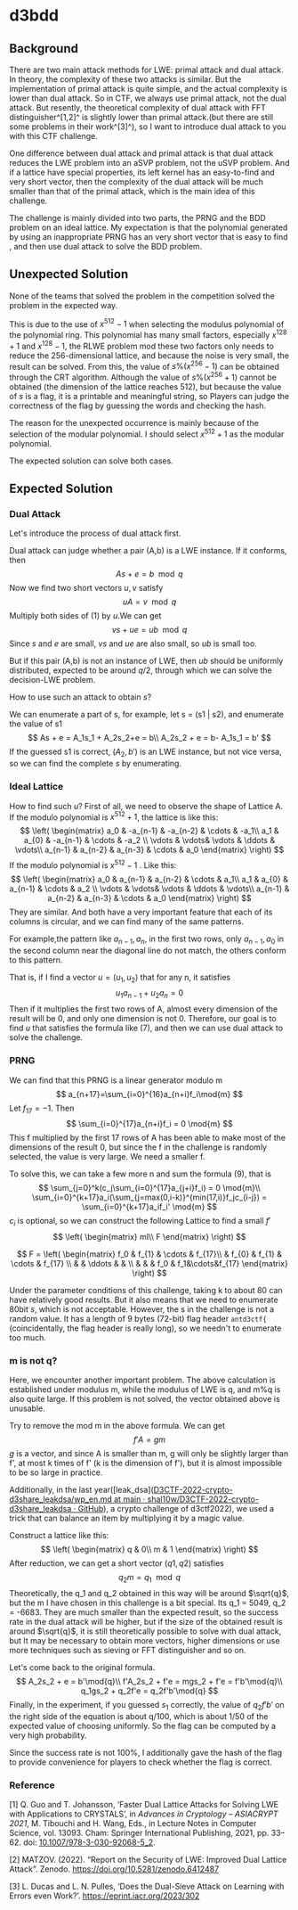 # d3bdd

## Background

There are two main attack methods for LWE: primal attack and dual attack. In theory, the complexity of these two attacks is similar. But the implementation of primal attack is quite simple, and the actual complexity is lower than dual attack. So in CTF, we always use primal attack, not the dual attack. But resently, the theoretical complexity of dual attack with FFT distinguisher^[1,2]^ is slightly lower than primal attack.(but there are still some problems in their work^[3]^), so I want to introduce dual attack to you with this CTF challenge.

One difference between dual attack and primal attack is that dual attack reduces the LWE problem into an aSVP problem, not the uSVP problem. And if a lattice have special properties, its left kernel has an easy-to-find and very short vector, then the complexity of the dual attack will be much smaller than that of the primal attack, which is the main idea of this challenge.

The challenge is mainly divided into two parts, the PRNG and the BDD problem on an ideal lattice. My expectation is that the polynomial generated by using an inappropriate PRNG has an very short vector that is easy to find , and then use dual attack to solve the BDD problem.

## Unexpected Solution

None of the teams that solved the problem in the competition solved the problem in the expected way.

This is due to the use of $x^{512} - 1$ when selecting the modulus polynomial of the polynomial ring. This polynomial has many small factors, especially $x^{128}+1$ and $x^{ 128}-1$, the RLWE problem mod these two factors only needs to reduce the 256-dimensional lattice, and because the noise is very small, the result can be solved. From this, the value of $s \% (x^{256}-1)$ can be obtained through the CRT algorithm. Although the value of $s\%(x^{256}+1)$ cannot be obtained (the dimension of the lattice reaches 512), but because the value of $s$ is a flag, it is a printable and meaningful string, so Players can judge the correctness of the flag by guessing the words and checking the hash.

The reason for the unexpected occurrence is mainly because of the selection of the modular polynomial. I should select $x^{512}+1$ as the modular polynomial. 

The expected solution can solve both cases.

## Expected Solution

### Dual Attack

Let's introduce the process of dual attack first.

Dual attack can judge whether a pair (A,b) is a LWE instance. If it conforms, then
$$
As + e = b \mod{q}
$$
Now we find two short vectors $u, v$ satisfy
$$
uA = v \mod{q}
$$
Multiply both sides of (1) by $u$.We can get
$$
vs + ue = ub\mod{q}
$$
Since $s$ and $e$ are small, $vs$ and $ue$ are also small, so $ub$ is small too.

But if this pair (A,b) is not an instance of LWE, then $ub$ should be uniformly distributed, expected to be around $q/2$, through which we can solve the decision-LWE problem.

How to use such an attack to obtain $s$?

We can enumerate a part of s, for example, let s = (s1 | s2), and enumerate the value of s1
$$
As + e = A_1s_1 + A_2s_2+e = b\\
A_2s_2 + e = b- A_1s_1 = b'
$$
If the guessed s1 is correct, $(A_2 , b')$ is an LWE instance, but not vice versa, so we can find the complete $s$ by enumerating.

### Ideal Lattice

How to find such $u$? First of all, we need to observe the shape of Lattice A. If the modulo polynomial is $x^{512} +1$, the lattice is like this:
$$
\left(
    \begin{matrix}
    	a_0 & -a_{n-1} & -a_{n-2} & \cdots & -a_1\\
    	a_1 & a_{0} & -a_{n-1} & \cdots & -a_2 \\
    	\vdots & \vdots& \vdots & \ddots & \vdots\\
    	a_{n-1} & a_{n-2} & a_{n-3} & \cdots & a_0
    \end{matrix}
\right)
$$
If the modulo polynomial is $x^{512}-1$ . Like this:
$$
\left(
    \begin{matrix}
    	a_0 & a_{n-1} & a_{n-2} & \cdots & a_1\\
    	a_1 & a_{0} & a_{n-1} & \cdots & a_2 \\
    	\vdots & \vdots& \vdots & \ddots & \vdots\\
    	a_{n-1} & a_{n-2} & a_{n-3} & \cdots & a_0
    \end{matrix}
\right)
$$
They are similar. And both have a very important feature that each of its columns is circular, and we can find many of the same patterns.

For example,the pattern like $a_{n-1}, a_{n}$, in the first two rows, only $a_{n-1}, a_0$ in the second column near the diagonal line do not match, the others conform to this pattern.

That is, if I find a vector $u = (u_1 , u_2)$ that for any n, it satisfies
$$
u_1a_{n-1} + u_2a_{n} = 0
$$
Then if it multiplies the first two rows of A, almost every dimension of the result will be 0, and only one dimension is not 0. Therefore, our goal is to find $u$ that satisfies the formula like (7), and then we can use dual attack to solve the challenge.

### PRNG

We can find that this PRNG is a linear generator modulo m
$$
a_{n+17}=\sum_{i=0}^{16}a_{n+i}f_i\mod{m}
$$
Let $f_{17} = -1$. Then
$$
\sum_{i=0}^{17}a_{n+i}f_i = 0 \mod{m}
$$
This f multiplied by the first 17 rows of A has been able to make most of the dimensions of the result 0, but since the f in the challenge is randomly selected, the value is very large. We need a smaller f.

To solve this, we can take a few more n and sum the formula (9), that is
$$
\sum_{j=0}^k(c_j\sum_{i=0}^{17}a_{j+i}f_i) = 0 \mod{m}\\
\sum_{i=0}^{k+17}a_i(\sum_{j=max(0,i-k)}^{min(17,i)}f_jc_{i-j}) = \sum_{i=0}^{k+17}a_if_i' \mod{m}
$$
$c_i$ is optional, so we can construct the following Lattice to find a small $f'$
$$
\left(
    \begin{matrix}
    	mI\\
  		F
    \end{matrix}
\right)
$$

$$
F = \left(
    \begin{matrix}
    	f_0 & f_{1} & \cdots & f_{17}\\
    	    & f_{0} & f_{1} & \cdots & f_{17} \\
    	& & \ddots &  & \\
    	& & & f_0 & f_1&\cdots&f_{17}
    \end{matrix}
\right)
$$

Under the parameter conditions of this challenge, taking k to about 80 can have relatively good results. But it also means that we need to enumerate 80bit $s$, which is not acceptable. However, the s in the challenge is not a random value. It has a length of 9 bytes (72-bit) flag header `antd3ctf{` (coincidentally, the flag header is really long), so we needn't to enumerate too much.

### m is not q?

Here, we encounter another important problem. The above calculation is established under modulus m, while the modulus of LWE is q, and m%q is also quite large. If this problem is not solved, the vector obtained above is unusable.

Try to remove the mod m in the above formula. We can get
$$
f'A = gm
$$
$g$ is a vector, and since A is smaller than m, g will only be slightly larger than f', at most k times of f' (k is the dimension of f'), but it is almost impossible to be so large in practice.

Additionally, in the last year([leak_dsa]([D3CTF-2022-crypto-d3share_leakdsa/wp_en.md at main · shal10w/D3CTF-2022-crypto-d3share_leakdsa · GitHub](https://github.com/shal10w/D3CTF-2022-crypto-d3share_leakdsa/blob/main/writeup/wp_en.md)), a crypto challenge of d3ctf2022), we used a trick that can balance an item by multiplying it by a magic value.

Construct a lattice like this:
$$
\left(
    \begin{matrix}
		q & 0\\
		m & 1
    \end{matrix}
\right)
$$
After reduction, we can get a short vector $(q1,q2)$ satisfies
$$
q_2m = q_1 \mod{q}
$$
Theoretically, the q_1 and q_2 obtained in this way will be around $\sqrt{q}$, but the m I have chosen in this challenge is a bit special. Its q_1 = 5049, q_2 = -6683. They are much smaller than the expected result, so the success rate in the dual attack will be higher, but if the size of the obtained result is around $\sqrt{q}$, it is still theoretically possible to solve with dual attack, but It may be necessary to obtain more vectors, higher dimensions or use more techniques such as sieving or FFT distinguisher and so on.

Let's come back to the original formula.
$$
A_2s_2 + e = b'\mod{q}\\
f'A_2s_2 + f'e = mgs_2 + f'e = f'b'\mod{q}\\
q_1gs_2 + q_2f'e = q_2f'b'\mod{q}
$$
Finally, in the experiment, if you guessed $s_1$ correctly, the value of $q_2f'b'$ on the right side of the equation is about q/100, which is about 1/50 of the expected value of choosing uniformly. So the flag can be computed by a very high probability.

Since the success rate is not 100%, I additionally gave the hash of the flag to provide convenience for players to check whether the flag is correct.

### Reference

[1] Q. Guo and T. Johansson, ‘Faster Dual Lattice Attacks for Solving LWE with Applications to CRYSTALS’, in *Advances in Cryptology – ASIACRYPT 2021*, M. Tibouchi and H. Wang, Eds., in Lecture Notes in Computer Science, vol. 13093. Cham: Springer International Publishing, 2021, pp. 33–62. doi: [10.1007/978-3-030-92068-5_2](https://doi.org/10.1007/978-3-030-92068-5_2).

[2] MATZOV. (2022). “Report on the Security of LWE: Improved Dual Lattice Attack”. Zenodo. https://doi.org/10.5281/zenodo.6412487

[3] L. Ducas and L. N. Pulles, ‘Does the Dual-Sieve Attack on Learning with Errors even Work?’. https://eprint.iacr.org/2023/302